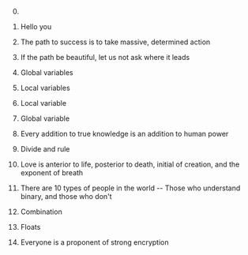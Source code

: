 0. <o>
1. Hello you
2. The path to success is to take massive, determined action
3. If the path be beautiful, let us not ask where it leads
4. Global variables
5. Local variables
6. Local variable
7. Global variable
8. Every addition to true knowledge is an addition to human power
9. Divide and rule
10. Love is anterior to life, posterior to death, initial of creation, and the exponent of breath
11. There are 10 types of people in the world -- Those who understand binary, and those who don't
12. Combination
13. Floats

15. Everyone is a proponent of strong encryption
